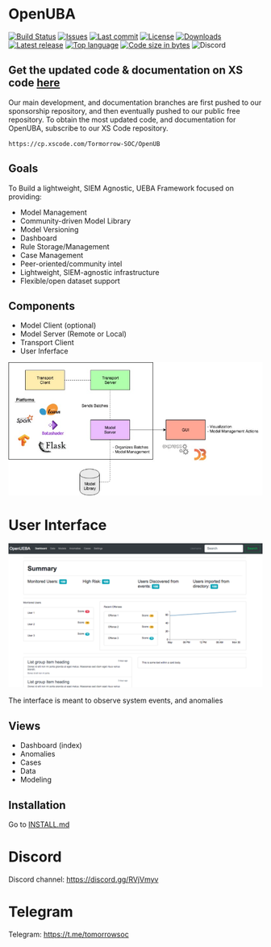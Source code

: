 # OpenUBA
[![Build Status](https://travis-ci.org/TomorrowSOC/OpenUBA.svg?branch=master)](https://travis-ci.org/TomorrowSOC/OpenUBA)
[![Issues](https://img.shields.io/github/issues/TomorrowSOC/OpenUBA.svg)](https://github.com/TomorrowSOC/OpenUBA/issues)
[![Last commit](https://img.shields.io/github/last-commit/TomorrowSOC/OpenUBA.svg)](https://github.com/TomorrowSOC/OpenUBA/commits/master)
[![License](https://img.shields.io/badge/license-GPL-blue.svg)](https://github.com/TomorrowSOC/OpenUBA/blob/master/LICENSE)
[![Downloads](https://img.shields.io/github/downloads/TomorrowSOC/OpenUBA/total.svg)](https://github.com/TomorrowSOC/OpenUBA/releases)
[![Latest release](https://img.shields.io/github/v/release/TomorrowSOC/OpenUBA.svg)](https://github.com/TomorrowSOC/OpenUBA/releases)
[![Top language](https://img.shields.io/github/languages/top/TomorrowSOC/OpenUBA.svg)](https://github.com/TomorrowSOC/OpenUBA)
[![Code size in bytes](https://img.shields.io/github/languages/code-size/TomorrowSOC/OpenUBA.svg)](https://github.com/TomorrowSOC/OpenUBA)
![Discord](https://img.shields.io/discord/658176365396361265)

## Get the updated code & documentation on XS code [here](https://cp.xscode.com/Tormorrow-SOC/OpenUB)
Our main development, and documentation branches are first pushed to our sponsorship repository, and then eventually pushed to our public free repository. To obtain the most updated code, and documentation for OpenUBA, subscribe to our XS Code repository.

```
https://cp.xscode.com/Tormorrow-SOC/OpenUB
```

## Goals
To Build a lightweight, SIEM Agnostic, UEBA Framework focused on providing:
- Model Management
- Community-driven Model Library
- Model Versioning
- Dashboard
- Rule Storage/Management
- Case Management
- Peer-oriented/community intel
- Lightweight, SIEM-agnostic infrastructure
- Flexible/open dataset support

## Components
- Model Client (optional)
- Model Server (Remote or Local)
- Transport Client
- User Inferface

<img src="images/framework.jpg" width="750px" />


# User Interface
<img src="images/ui.png" width="750px" />

The interface is meant to observe system events, and anomalies

## Views
- Dashboard (index)
- Anomalies
- Cases
- Data
- Modeling

## Installation
Go to [INSTALL.md](https://github.com/TomorrowSOC/OpenUBA/blob/master/docs/INSTALL.md)

# Discord
Discord channel: https://discord.gg/RVjVmyv

# Telegram
Telegram: https://t.me/tomorrowsoc
